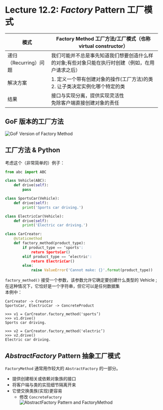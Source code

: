# Lecture 12.2: *Factory* Pattern 工厂模式  

| 模式 | Factory Method 工厂方法/工厂模式（也称 virtual constructor） |
| --- | --- |
| 递归（Recurring）问题 | 我们可能并不总是事先知道我们想要创造什么样的对象;有些对象只能在执行时创建（例如，在用户请求之后） |
| 解决方案 | 1. 定义一个带有创建对象的操作(工厂方法)的类<br>2. 让子类决定实例化哪个特定的类 |
| 结果 | 接口与实现分离，提供实现灵活性<br>免除客户端直接创建对象的责任 |

## GoF 版本的工厂方法  
![GoF Version of Factory Method](https://user-images.githubusercontent.com/57821066/237022995-cf226252-36bb-45e7-ae67-3ebc673f68c9.png)  

## 工厂方法 & Python  
考虑这个（非常简单的）例子：  
```Python
from abc import ABC

class Vehicle(ABC):
    def drive(self):
        pass

class SportsCar(Vehicle):
    def drive(self):
        print('Sports car driving.')

class ElectricCar(Vehicle):
    def drive(self):
        print('Electric car driving.')

class CarCreator:
    @staticmethod
    def factory_method(product_type):
        if product_type == ‘sports':
            return SportsCar()
        elif product_type == ‘electric':
            return ElectricCar()
        else:
            raise ValueError('Cannot make: {}'.format(product_type))
```
`factory_method()` 接受一个参数，该参数允许它确定要创建什么类型的 Vehicle ;在这种情况下，它恰好是一个字符串，但它可以是任何数据集  
本例中：  
```
CarCreator -> Creatorz
SportsCar, ElectricCar -> ConcreteProduct
```
```
>>> v1 = CarCreator.factory_method('sports’)
>>> v1.drive()
Sports car driving.

>>> v2 = CarCreator.factory_method('electric’)
>>> v2.drive()
Electric car driving.
```

## *AbstractFactory* Pattern 抽象工厂模式  
`FactoryMethod` 通常用作较大的 `AbstractFactory` 的一部分。  
- 提供创建相关或依赖对象族的接口  
- 将客户端与类的实现细节隔离开来  
- 它使交换类族(实现)更容易  
    - 修改 `ConcreteFactory`  
![AbstractFactory Pattern and FactoryMethod](https://user-images.githubusercontent.com/57821066/237030457-2c47f631-5567-4435-b67b-2f32dd551234.png)  